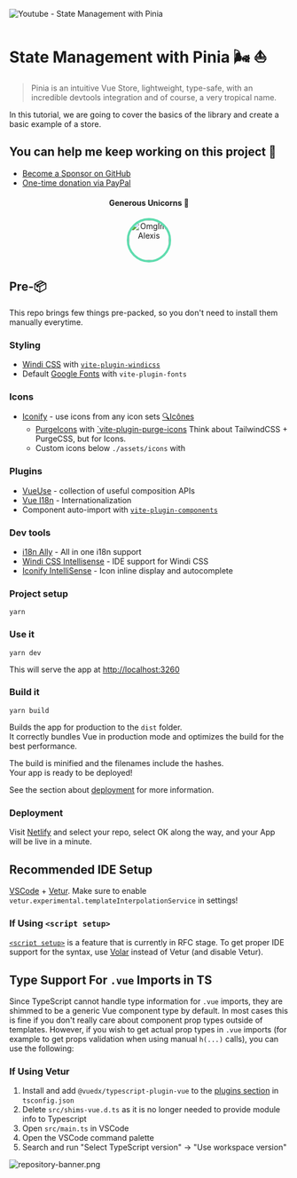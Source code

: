 ![Youtube - State Management with Pinia](https://user-images.githubusercontent.com/4699008/147222402-6afb2ca9-4495-4003-bf3b-4bd6694d36b5.png)


# State Management with Pinia 🌬 ⛵️

> Pinia is an intuitive Vue Store, lightweight, type-safe, with an incredible devtools integration and of course, a very tropical name.

In this tutorial, we are going to cover the basics of the library and create a basic example of a store.

## You can help me keep working on this project 💚

- [Become a Sponsor on GitHub](https://github.com/sponsors/alvarosaburido)
- [One-time donation via PayPal](https://paypal.me/alvarosaburido)

<h4 align="center">Generous Unicorns 🦄</h4>

<p align="center">
  <a href="https://github.com/OmgImAlexis" target="_blank" rel="noopener noreferrer" ">
    <img src="https://avatars.githubusercontent.com/u/6525926?v=4" height="72px"  style="border-radius: 100%; overflow: hidden; border: 4px solid #5EDCAE" alt="OmgImAlexis">
  </a>
</p>

## Pre-📦

This repo brings few things pre-packed, so you don't need to install them manually everytime.

### Styling

- [Windi CSS](https://github.com/windicss/windicss) with [`vite-plugin-windicss`](https://github.com/windicss/vite-plugin-windicss)
- Default [Google Fonts](https://github.com/stafyniaksacha/vite-plugin-fonts#readme) with `vite-plugin-fonts`

### Icons

- [Iconify](https://iconify.design) - use icons from any icon sets [🔍Icônes](https://icones.netlify.app/)
  - [PurgeIcons](https://github.com/antfu/purge-icons) with [`vite-plugin-purge-icons](vite-plugin-purge-icons) Think about TailwindCSS + PurgeCSS, but for Icons.
  - Custom icons below `./assets/icons` with

### Plugins

- [VueUse](https://github.com/vueuse/vueuse) - collection of useful composition APIs
- [Vue I18n](https://github.com/intlify/vue-i18n-next) - Internationalization
- Component auto-import with [`vite-plugin-components`](https://github.com/antfu/vite-plugin-components)

### Dev tools

- [i18n Ally](https://marketplace.visualstudio.com/items?itemName=lokalise.i18n-ally) - All in one i18n support
- [Windi CSS Intellisense](https://marketplace.visualstudio.com/items?itemName=voorjaar.windicss-intellisense) - IDE support for Windi CSS
- [Iconify IntelliSense](https://marketplace.visualstudio.com/items?itemName=antfu.iconify) - Icon inline display and autocomplete

### Project setup

```
yarn
```

### Use it

```
yarn dev
```

This will serve the app at [http://localhost:3260](http://localhost:3260)

### Build it

```
yarn build
```

Builds the app for production to the `dist` folder.<br>
It correctly bundles Vue in production mode and optimizes the build for the best performance.

The build is minified and the filenames include the hashes.<br>
Your app is ready to be deployed!

See the section about [deployment](#deployment) for more information.

### Deployment

Visit [Netlify](https://app.netlify.com/start) and select your repo, select OK along the way, and your App will be live in a minute.

## Recommended IDE Setup

[VSCode](https://code.visualstudio.com/) + [Vetur](https://marketplace.visualstudio.com/items?itemName=octref.vetur). Make sure to enable `vetur.experimental.templateInterpolationService` in settings!

### If Using `<script setup>`

[`<script setup>`](https://github.com/vuejs/rfcs/pull/227) is a feature that is currently in RFC stage. To get proper IDE support for the syntax, use [Volar](https://marketplace.visualstudio.com/items?itemName=johnsoncodehk.volar) instead of Vetur (and disable Vetur).

## Type Support For `.vue` Imports in TS

Since TypeScript cannot handle type information for `.vue` imports, they are shimmed to be a generic Vue component type by default. In most cases this is fine if you don't really care about component prop types outside of templates. However, if you wish to get actual prop types in `.vue` imports (for example to get props validation when using manual `h(...)` calls), you can use the following:

### If Using Vetur

1. Install and add `@vuedx/typescript-plugin-vue` to the [plugins section](https://www.typescriptlang.org/tsconfig#plugins) in `tsconfig.json`
2. Delete `src/shims-vue.d.ts` as it is no longer needed to provide module info to Typescript
3. Open `src/main.ts` in VSCode
4. Open the VSCode command palette
5. Search and run "Select TypeScript version" -> "Use workspace version"

![repository-banner.png](https://res.cloudinary.com/alvarosaburido/image/upload/v1612193118/as-portfolio/Repo_Banner_kexozw.png)
